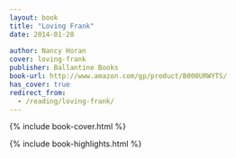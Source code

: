 ```yaml
---
layout: book
title: "Loving Frank"
date: 2014-01-28
 
author: Nancy Horan
cover: loving-frank
publisher: Ballantine Books
book-url: http://www.amazon.com/gp/product/B000URWYTS/
has_cover: true
redirect_from:
  - /reading/loving-frank/
---
```

{% include book-cover.html %}

{% include book-highlights.html %}

